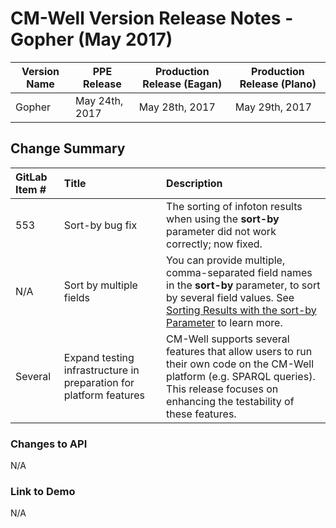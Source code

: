 # CM-Well Version Release Notes - Gopher (May 2017) #

Version Name | PPE Release | Production Release (Eagan) | Production Release (Plano)
-------------|----------------|-------------------------|-------------------
Gopher | May 24th, 2017 | May 28th, 2017 | May 29th, 2017

## Change Summary ##


GitLab Item # | Title | Description
:-------------|:------|:-----------
553 | Sort-by bug fix | The sorting of infoton results when using the **sort-by** parameter did not work correctly; now fixed.
N/A | Sort by multiple fields | You can provide multiple, comma-separated field names in the **sort-by** parameter, to sort by several field values. See [Sorting Results with the sort-by Parameter](API.SortingResultsWithTheSort-byFlag.md) to learn more.
Several | Expand testing infrastructure in preparation for platform features | CM-Well supports several features that allow users to run their own code on the CM-Well platform (e.g. SPARQL queries). This release focuses on enhancing the testability of these features.  

### Changes to API ###
N/A

### Link to Demo ###
N/A

